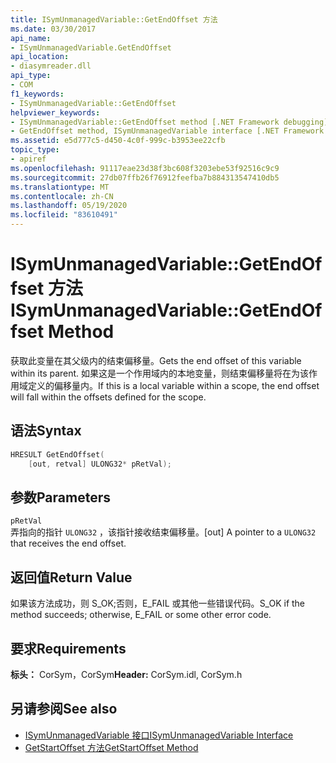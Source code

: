 ```yaml
---
title: ISymUnmanagedVariable::GetEndOffset 方法
ms.date: 03/30/2017
api_name:
- ISymUnmanagedVariable.GetEndOffset
api_location:
- diasymreader.dll
api_type:
- COM
f1_keywords:
- ISymUnmanagedVariable::GetEndOffset
helpviewer_keywords:
- ISymUnmanagedVariable::GetEndOffset method [.NET Framework debugging]
- GetEndOffset method, ISymUnmanagedVariable interface [.NET Framework debugging]
ms.assetid: e5d777c5-d450-4c0f-999c-b3953ee22cfb
topic_type:
- apiref
ms.openlocfilehash: 91117eae23d38f3bc608f3203ebe53f92516c9c9
ms.sourcegitcommit: 27db07ffb26f76912feefba7b884313547410db5
ms.translationtype: MT
ms.contentlocale: zh-CN
ms.lasthandoff: 05/19/2020
ms.locfileid: "83610491"
---
```

# <a name="isymunmanagedvariablegetendoffset-method"></a><span data-ttu-id="f795a-102">ISymUnmanagedVariable::GetEndOffset 方法</span><span class="sxs-lookup"><span data-stu-id="f795a-102">ISymUnmanagedVariable::GetEndOffset Method</span></span>
<span data-ttu-id="f795a-103">获取此变量在其父级内的结束偏移量。</span><span class="sxs-lookup"><span data-stu-id="f795a-103">Gets the end offset of this variable within its parent.</span></span> <span data-ttu-id="f795a-104">如果这是一个作用域内的本地变量，则结束偏移量将在为该作用域定义的偏移量内。</span><span class="sxs-lookup"><span data-stu-id="f795a-104">If this is a local variable within a scope, the end offset will fall within the offsets defined for the scope.</span></span>  
  
## <a name="syntax"></a><span data-ttu-id="f795a-105">语法</span><span class="sxs-lookup"><span data-stu-id="f795a-105">Syntax</span></span>  
  
```cpp  
HRESULT GetEndOffset(  
    [out, retval] ULONG32* pRetVal);  
```  
  
## <a name="parameters"></a><span data-ttu-id="f795a-106">参数</span><span class="sxs-lookup"><span data-stu-id="f795a-106">Parameters</span></span>  
 `pRetVal`  
 <span data-ttu-id="f795a-107">弄指向的指针 `ULONG32` ，该指针接收结束偏移量。</span><span class="sxs-lookup"><span data-stu-id="f795a-107">[out] A pointer to a `ULONG32` that receives the end offset.</span></span>  
  
## <a name="return-value"></a><span data-ttu-id="f795a-108">返回值</span><span class="sxs-lookup"><span data-stu-id="f795a-108">Return Value</span></span>  
 <span data-ttu-id="f795a-109">如果该方法成功，则 S_OK;否则，E_FAIL 或其他一些错误代码。</span><span class="sxs-lookup"><span data-stu-id="f795a-109">S_OK if the method succeeds; otherwise, E_FAIL or some other error code.</span></span>  
  
## <a name="requirements"></a><span data-ttu-id="f795a-110">要求</span><span class="sxs-lookup"><span data-stu-id="f795a-110">Requirements</span></span>  
 <span data-ttu-id="f795a-111">**标头：** CorSym，CorSym</span><span class="sxs-lookup"><span data-stu-id="f795a-111">**Header:** CorSym.idl, CorSym.h</span></span>  
  
## <a name="see-also"></a><span data-ttu-id="f795a-112">另请参阅</span><span class="sxs-lookup"><span data-stu-id="f795a-112">See also</span></span>

- [<span data-ttu-id="f795a-113">ISymUnmanagedVariable 接口</span><span class="sxs-lookup"><span data-stu-id="f795a-113">ISymUnmanagedVariable Interface</span></span>](isymunmanagedvariable-interface.md)
- [<span data-ttu-id="f795a-114">GetStartOffset 方法</span><span class="sxs-lookup"><span data-stu-id="f795a-114">GetStartOffset Method</span></span>](isymunmanagedvariable-getstartoffset-method.md)
